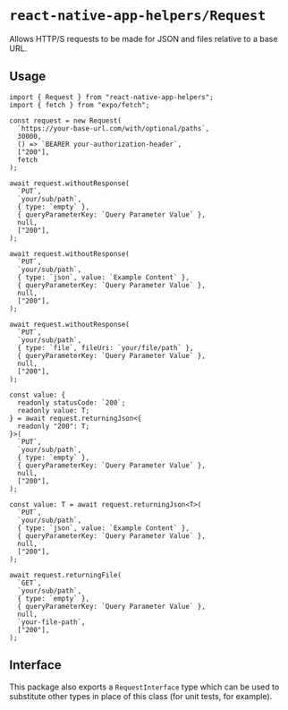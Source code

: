 # `react-native-app-helpers/Request`

Allows HTTP/S requests to be made for JSON and files relative to a base URL.

## Usage

```tsx
import { Request } from "react-native-app-helpers";
import { fetch } from "expo/fetch";

const request = new Request(
  `https://your-base-url.com/with/optional/paths`,
  30000,
  () => `BEARER your-authorization-header`,
  ["200"],
  fetch
);

await request.withoutResponse(
  `PUT`,
  `your/sub/path`,
  { type: `empty` },
  { queryParameterKey: `Query Parameter Value` },
  null,
  ["200"],
);

await request.withoutResponse(
  `PUT`,
  `your/sub/path`,
  { type: `json`, value: `Example Content` },
  { queryParameterKey: `Query Parameter Value` },
  null,
  ["200"],
);

await request.withoutResponse(
  `PUT`,
  `your/sub/path`,
  { type: `file`, fileUri: `your/file/path` },
  { queryParameterKey: `Query Parameter Value` },
  null,
  ["200"],
);

const value: {
  readonly statusCode: `200`;
  readonly value: T;
} = await request.returningJson<{
  readonly "200": T;
}>(
  `PUT`,
  `your/sub/path`,
  { type: `empty` },
  { queryParameterKey: `Query Parameter Value` },
  null,
  ["200"],
);

const value: T = await request.returningJson<T>(
  `PUT`,
  `your/sub/path`,
  { type: `json`, value: `Example Content` },
  { queryParameterKey: `Query Parameter Value` },
  null,
  ["200"],
);

await request.returningFile(
  `GET`,
  `your/sub/path`,
  { type: `empty` },
  { queryParameterKey: `Query Parameter Value` },
  null,
  `your-file-path`,
  ["200"],
);
```

## Interface

This package also exports a `RequestInterface` type which can be used to
substitute other types in place of this class (for unit tests, for example).
